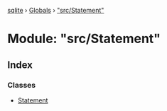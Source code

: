 [sqlite](../README.md) › [Globals](../globals.md) › ["src/Statement"](_src_statement_.md)

# Module: "src/Statement"

## Index

### Classes

- [Statement](../classes/_src_statement_.statement.md)
